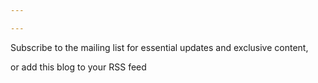 ```yaml
---

---
```


Subscribe to the mailing list for essential updates and exclusive content,

or add this blog to your RSS feed
